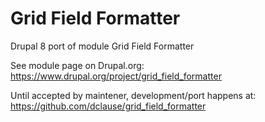 # Grid Field Formatter
Drupal 8 port of module Grid Field Formatter

See module page on Drupal.org:
https://www.drupal.org/project/grid_field_formatter

Until accepted by maintener, development/port happens at:
https://github.com/dclause/grid_field_formatter
